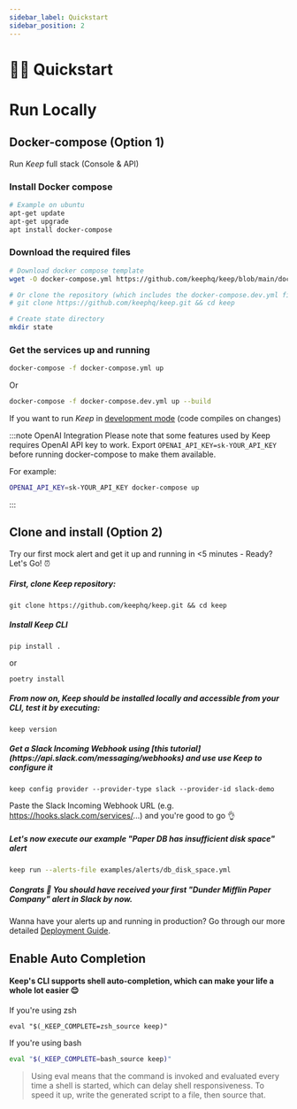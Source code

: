 ```yaml
---
sidebar_label: Quickstart
sidebar_position: 2
---
```


# 🏃‍♀️ Quickstart

# Run Locally

## Docker-compose (Option 1)

Run *Keep* full stack (Console & API)

### Install Docker compose

```bash
# Example on ubuntu
apt-get update
apt-get upgrade
apt install docker-compose
```

### Download the required files
```bash
# Download docker compose template
wget -O docker-compose.yml https://github.com/keephq/keep/blob/main/docker-compose.yml

# Or clone the repository (which includes the docker-compose.dev.yml file) to run Keep in development mode
# git clone https://github.com/keephq/keep.git && cd keep

# Create state directory
mkdir state
```

### Get the services up and running

```bash
docker-compose -f docker-compose.yml up
```
Or
```bash
docker-compose -f docker-compose.dev.yml up --build
```
If you want to run *Keep* in [development mode](https://development-mode-url) (code compiles on changes)

:::note OpenAI Integration
Please note that some features used by Keep requires OpenAI API key to work.
Export `OPENAI_API_KEY=sk-YOUR_API_KEY` before running docker-compose to make them available.

For example:
```bash
OPENAI_API_KEY=sk-YOUR_API_KEY docker-compose up
```
:::

## Clone and install (Option 2)
Try our first mock alert and get it up and running in <5 minutes - Ready? Let's Go! ⏰

<h5>First, clone Keep repository:</h5>

```shell
git clone https://github.com/keephq/keep.git && cd keep
```

<h5>Install Keep CLI</h5>

```shell
pip install .
```
or
```shell
poetry install
```

<h5>From now on, Keep should be installed locally and accessible from your CLI, test it by executing:</h5>

```
keep version
```

<h5>Get a Slack Incoming Webhook using [this tutorial](https://api.slack.com/messaging/webhooks) and use use Keep to configure it</h5>

```
keep config provider --provider-type slack --provider-id slack-demo
```
Paste the Slack Incoming Webhook URL (e.g. https://hooks.slack.com/services/...) and you're good to go 👌

<h5>Let's now execute our example "Paper DB has insufficient disk space" alert</h5>

```bash
keep run --alerts-file examples/alerts/db_disk_space.yml
```

<h5>Congrats 🥳 You should have received your first "Dunder Mifflin Paper Company" alert in Slack by now.</h5>

Wanna have your alerts up and running in production? Go through our more detailed [Deployment Guide](https://keephq.wiki/deployment).

## Enable Auto Completion

<h4>Keep's CLI supports shell auto-completion, which can make your life a whole lot easier 😌</h4>

If you're using zsh
```shell title=~/.zshrc
eval "$(_KEEP_COMPLETE=zsh_source keep)"
```


If you're using bash
```bash title=~/.bashrc
eval "$(_KEEP_COMPLETE=bash_source keep)"
```


> Using eval means that the command is invoked and evaluated every time a shell is started, which can delay shell responsiveness. To speed it up, write the generated script to a file, then source that.
